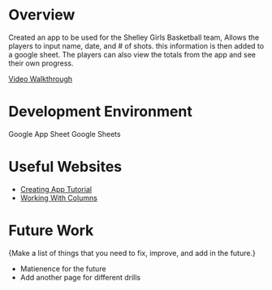 # Overview

Created an app to be used for the Shelley Girls Basketball team, Allows the players to input name, date, and # of shots.  this information is then added to a google sheet. The players can also view the totals from the app and see their own progress.

[Video Walkthrough](https://www.youtube.com/watch?v=o4ne1m_ntNs)

# Development Environment

Google App Sheet
Google Sheets

# Useful Websites

* [Creating App Tutorial](https://about.appsheet.com/how-to-create-an-app/)
* [Working With Columns](https://help.appsheet.com/en/articles/1156131-how-to-add-remove-or-rearrange-columns)

# Future Work

{Make a list of things that you need to fix, improve, and add in the future.}
* Matienence for the future
* Add another page for different drills


